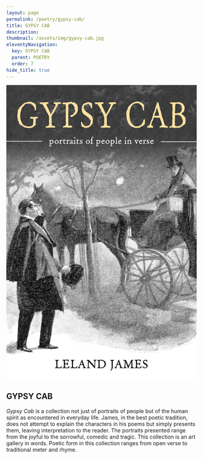 ```yaml
---
layout: page
permalink: /poetry/gypsy-cab/
title: GYPSY CAB
description: 
thumbnail: /assets/img/gypsy-cab.jpg
eleventyNavigation:
  key: GYPSY CAB
  parent: POETRY
  order: 7
hide_title: true
---
```


<div class="container">
  <div class="image-container">
    <img src="/assets/img/gypsy-cab.jpg" alt="Gypsy Cab cover">
  </div>
  <div class="text-container">
    <h2>GYPSY CAB</h2>
    <p><em>Gypsy Cab</em> is a collection not just of portraits of people but of the human spirit as encountered in everyday life. James, in the best poetic tradition, does not attempt to explain the characters in his poems but simply presents them, leaving interpretation to the reader. The portraits presented range from the joyful to the sorrowful, comedic and tragic. This collection is an art gallery in words. Poetic form in this collection ranges from open verse to traditional meter and rhyme.</p>
    <!--<p><a href="https://www.cyberwit.net/publications/1366">Order collection</a></p>-->
  </div>
</div>
